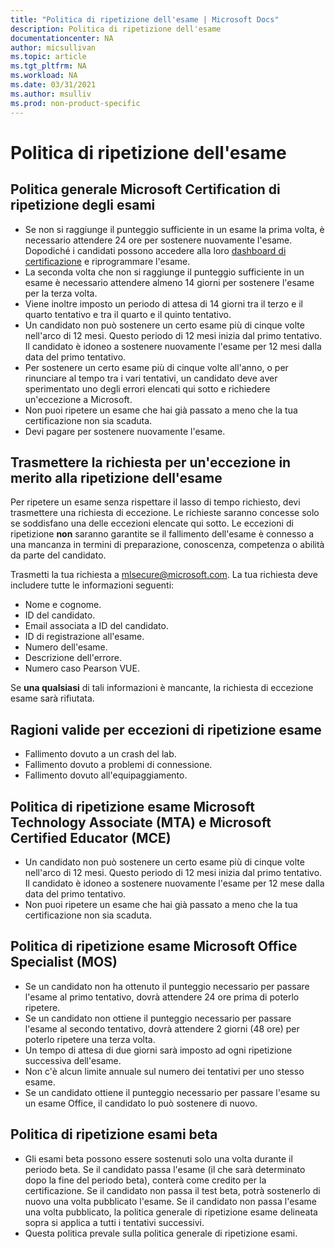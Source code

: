 ```yaml
---
title: "Politica di ripetizione dell'esame | Microsoft Docs"
description: Politica di ripetizione dell'esame 
documentationcenter: NA 
author: micsullivan
ms.topic: article
ms.tgt_pltfrm: NA
ms.workload: NA
ms.date: 03/31/2021
ms.author: msulliv
ms.prod: non-product-specific
---
```

# Politica di ripetizione dell'esame

## Politica generale Microsoft Certification di ripetizione degli esami

- Se non si raggiunge il punteggio sufficiente in un esame la prima volta, è necessario attendere 24 ore per sostenere nuovamente l'esame. Dopodiché i candidati possono accedere alla loro [dashboard di certificazione](https://aka.ms/certdashboard) e riprogrammare l'esame.
- La seconda volta che non si raggiunge il punteggio sufficiente in un esame  è necessario attendere almeno 14 giorni per sostenere l'esame per la terza volta.
- Viene inoltre imposto un periodo di attesa di 14 giorni tra il terzo e il quarto tentativo e tra il quarto e il quinto tentativo.
- Un candidato non può sostenere un certo esame più di cinque volte nell'arco di 12 mesi. Questo periodo di 12 mesi inizia dal primo tentativo. Il candidato è idoneo a sostenere nuovamente l'esame per 12 mesi dalla data del primo tentativo. 
- Per sostenere un certo esame più di cinque volte all'anno, o per rinunciare al tempo tra i vari tentativi, un candidato deve aver sperimentato uno degli errori elencati qui sotto e richiedere un'eccezione a Microsoft.
- Non puoi ripetere un esame che hai già passato a meno che la tua certificazione non sia scaduta. 
- Devi pagare per sostenere nuovamente l'esame.

## Trasmettere la richiesta per un'eccezione in merito alla ripetizione dell'esame 

Per ripetere un esame senza rispettare il lasso di tempo richiesto, devi trasmettere una richiesta di eccezione. Le richieste saranno concesse solo se soddisfano una delle eccezioni elencate qui sotto. Le eccezioni di ripetizione **non** saranno garantite se il fallimento dell'esame è connesso a una mancanza in termini di preparazione, conoscenza, competenza o abilità da parte del candidato.

Trasmetti la tua richiesta a [mlsecure@microsoft.com](mailto:mlsecure@microsoft.com). La tua richiesta deve includere tutte le informazioni seguenti:

- Nome e cognome.
- ID del candidato.
- Email associata a ID del candidato.
- ID di registrazione all'esame.
- Numero dell'esame. 
- Descrizione dell'errore. 
- Numero caso Pearson VUE.

Se **una qualsiasi** di tali informazioni è mancante, la richiesta di eccezione esame sarà rifiutata.  

## Ragioni valide per eccezioni di ripetizione esame 

- Fallimento dovuto a un crash del lab.
- Fallimento dovuto a problemi di connessione.
- Fallimento dovuto all'equipaggiamento.

## Politica di ripetizione esame Microsoft Technology Associate (MTA) e Microsoft Certified Educator (MCE) 


- Un candidato non può sostenere un certo esame più di cinque volte nell'arco di 12 mesi. Questo periodo di 12 mesi inizia dal primo tentativo. Il candidato è idoneo a sostenere nuovamente l'esame per 12 mese dalla data del primo tentativo. 
- Non puoi ripetere un esame che hai già passato a meno che la tua certificazione non sia scaduta. 

## Politica di ripetizione esame Microsoft Office Specialist (MOS) 

- Se un candidato non ha ottenuto il punteggio necessario per passare l'esame al primo tentativo, dovrà attendere 24 ore prima di poterlo ripetere. 
- Se un candidato non ottiene il punteggio necessario per passare l'esame al secondo tentativo, dovrà attendere 2 giorni (48 ore) per poterlo ripetere una terza volta. 
- Un tempo di attesa di due giorni sarà imposto ad ogni ripetizione successiva dell'esame.
- Non c'è alcun limite annuale sul numero dei tentativi per uno stesso esame. 
- Se un candidato ottiene il punteggio necessario per passare l'esame su un esame Office, il candidato lo può sostenere di nuovo. 

## Politica di ripetizione esami beta 

- Gli esami beta possono essere sostenuti solo una volta durante il periodo beta. Se il candidato passa l'esame (il che sarà determinato dopo la fine del periodo beta), conterà come credito per la certificazione. Se il candidato non passa il test beta, potrà sostenerlo di nuovo una volta pubblicato l'esame. Se il candidato non passa l'esame una volta pubblicato, la politica generale di ripetizione esame delineata sopra si applica a tutti i tentativi successivi. 
- Questa politica prevale sulla politica generale di ripetizione esami. 
